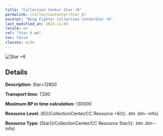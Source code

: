 ```yaml
---
title: "Collection Center Star +6"
permalink: /CollectionCenter/Star_6/
excerpt: "Wing Fighter Collection CenterStar +6"
last_modified_at: 2023-11-04
locale: en
ref: "Star_6.md"
toc: false
classes: wide
---
```



![Star +6](/images/cc/CC_Star_5.png)

## Details

  **Description:** Star×12800

  **Transport time:** 7200

  **Maximum BP in time calculation:** 130000

  **Resource Level:** [6](/CollectionCenter/CC Resource +6/){: .btn .btn--info}

  **Resource Type:** [Star](/CollectionCenter/CC Resource Star/){: .btn .btn--info}


